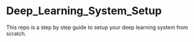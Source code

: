 # Deep_Learning_System_Setup
This repo is a step by step guide to setup your deep learning system from scratch. 
